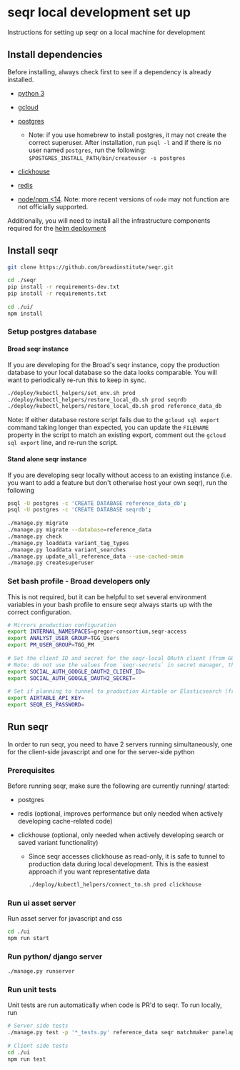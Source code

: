 # seqr local development set up

Instructions for setting up seqr on a local machine for development

## Install dependencies

Before installing, always check first to see if a dependency is already installed.

- [python 3](https://www.python.org/downloads/)

- [gcloud](https://cloud.google.com/sdk/install)

- [postgres](https://www.postgresql.org/download/)
  - Note: if you use homebrew to install postgres, it may not create the correct superuser. 
After installation, run `psql -l` and if there is no user named `postgres`, run the following:
  `$POSTGRES_INSTALL_PATH/bin/createuser -s postgres`

- [clickhouse](https://clickhouse.com/docs/install)
- [redis](https://redis.io/topics/quickstart)

- [node/npm <14](https://docs.npmjs.com/downloading-and-installing-node-js-and-npm).  Note: more recent versions of `node` may not function are not officially supported.

Additionally, you will need to install all the infrastructure components required for the 
[helm deployment](https://github.com/broadinstitute/seqr-helm?tab=readme-ov-file#instructions-for-initial-deployment)


## Install seqr

```bash
git clone https://github.com/broadinstitute/seqr.git
    
cd ./seqr
pip install -r requirements-dev.txt
pip install -r requirements.txt
    
cd ./ui/
npm install
```

### Setup postgres database

#### Broad seqr instance

If you are developing for the Broad's seqr instance, copy the production database to your local 
database so the data looks comparable. You will want to periodically re-run this to keep in sync.

```bash
./deploy/kubectl_helpers/set_env.sh prod 
./deploy/kubectl_helpers/restore_local_db.sh prod seqrdb
./deploy/kubectl_helpers/restore_local_db.sh prod reference_data_db
```
Note: If either database restore script fails due to the `gcloud sql export` command taking longer than expected,
you can update the `FILENAME` property in the script to match an existing export, comment out the `gcloud sql export`
line, and re-run the script.

#### Stand alone seqr instance

If you are developing seqr locally without access to an existing instance 
(i.e. you want to add a feature but don't otherwise host your own seqr), run the following

```bash
psql -U postgres -c 'CREATE DATABASE reference_data_db';
psql -U postgres -c 'CREATE DATABASE seqrdb';    
    
./manage.py migrate
./manage.py migrate --database=reference_data
./manage.py check
./manage.py loaddata variant_tag_types
./manage.py loaddata variant_searches
./manage.py update_all_reference_data --use-cached-omim
./manage.py createsuperuser
```

### Set bash profile - Broad developers only

This is not required, but it can be helpful to set several environment variables in your bash profile to ensure seqr
always starts up with the correct configuration.  

```bash
# Mirrors production configuration
export INTERNAL_NAMESPACES=gregor-consortium,seqr-access
export ANALYST_USER_GROUP=TGG_Users
export PM_USER_GROUP=TGG_PM
    
# Set the client ID and secret for the seqr-local OAuth client (from GCP)
# Note: do not use the values from `seqr-secrets` in secret manager, the local credentials are saved [here](https://console.cloud.google.com/apis/credentials?project=seqr-project).
export SOCIAL_AUTH_GOOGLE_OAUTH2_CLIENT_ID=
export SOCIAL_AUTH_GOOGLE_OAUTH2_SECRET=   
    
# Set if planning to tunnel to production Airtable or Elasticsearch (from secrets backup)
export AIRTABLE_API_KEY=
export SEQR_ES_PASSWORD=
```

## Run seqr

In order to run seqr, you need to have 2 servers running simultaneously, one for the client-side javascript and one
for the server-side python
 
### Prerequisites
Before running seqr, make sure the following are currently running/ started:

- postgres

- redis (optional, improves performance but only needed  when actively developing cache-related code)

- clickhouse (optional, only needed when actively developing search or saved variant functionality) 
  - Since seqr accesses clickhouse as read-only, it is safe to tunnel to production data during local development. 
  This is the easiest approach if you want representative data
    ```bash
    ./deploy/kubectl_helpers/connect_to.sh prod clickhouse
    ```
    
### Run ui asset server

Run asset server for javascript and css
```bash
cd ./ui
npm run start
```
 
### Run python/ django server
```bash
./manage.py runserver
```

### Run unit tests

Unit tests are run automatically when code is PR'd to seqr. To run locally, run
```bash
# Server side tests
./manage.py test -p '*_tests.py' reference_data seqr matchmaker panelapp
  
# Client side tests
cd ./ui
npm run test
```

